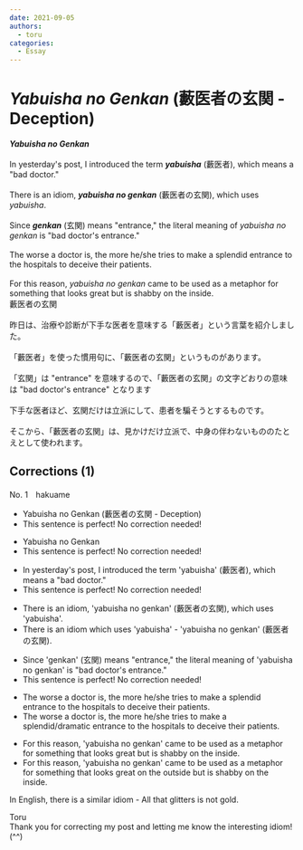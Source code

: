```yaml
---
date: 2021-09-05
authors:
  - toru
categories:
  - Essay
---
```


<h1 id="subject_show"><strong><em>Yabuisha no Genkan</strong></em> (藪医者の玄関 - Deception)</h1>
<div class="date" hidden>Sep 5, 2021 10:00</div>
<div id="post"><div id="body_show_ori">
<strong><em>Yabuisha no Genkan</strong></em><br/><br/>In yesterday's post, I introduced the term <strong><em>yabuisha</em></strong> (藪医者), which means a "bad doctor."<br/><br/>There is an idiom, <strong><em>yabuisha no genkan</em></strong> (藪医者の玄関), which uses <em>yabuisha</em>.<br/><br/>Since <strong><em>genkan</em></strong> (玄関) means "entrance," the literal meaning of <em>yabuisha no genkan</em> is "bad doctor's entrance."<br/><br/>The worse a doctor is, the more he/she tries to make a splendid entrance to the hospitals to deceive their patients.<br/><br/>For this reason, <em>yabuisha no genkan</em> came to be used as a metaphor for something that looks great but is shabby on the inside.
</div></div>

<!-- more -->

<div id="post_ja"><div id="body_show_mo">
藪医者の玄関<br/><br/>昨日は、治療や診断が下手な医者を意味する「藪医者」という言葉を紹介しました。<br/><br/>「藪医者」を使った慣用句に、「藪医者の玄関」というものがあります。<br/><br/>「玄関」は "entrance" を意味するので、「藪医者の玄関」の文字どおりの意味は "bad doctor's entrance" となります<br/><br/>下手な医者ほど、玄関だけは立派にして、患者を騙そうとするものです。<br/><br/>そこから、「藪医者の玄関」は、見かけだけ立派で、中身の伴わないもののたとえとして使われます。
</div></div>

## Corrections (1)
<div id="block"><div class="first_name"> No. 1　<span class="just_name">hakuame</span></div><div id="block2">
<ul class="correction_field">
<li class="incorrect">Yabuisha no Genkan (藪医者の玄関 - Deception)</li>
<li class="corrected perfect">This sentence is perfect! No correction needed!</li>
</ul>
<ul class="correction_field">
<li class="incorrect">Yabuisha no Genkan</li>
<li class="corrected perfect">This sentence is perfect! No correction needed!</li>
</ul>
<ul class="correction_field">
<li class="incorrect">In yesterday's post, I introduced the term 'yabuisha' (藪医者), which means a "bad doctor."</li>
<li class="corrected perfect">This sentence is perfect! No correction needed!</li>
</ul>
<ul class="correction_field">
<li class="incorrect">There is an idiom, 'yabuisha no genkan' (藪医者の玄関), which uses 'yabuisha'.</li>
<li class="corrected correct">
There is an idiom which uses 'yabuisha' - 'yabuisha no genkan' (藪医者の玄関).
</li>
</ul>
<ul class="correction_field">
<li class="incorrect">Since 'genkan' (玄関) means "entrance," the literal meaning of 'yabuisha no genkan' is "bad doctor's entrance."</li>
<li class="corrected perfect">This sentence is perfect! No correction needed!</li>
</ul>
<ul class="correction_field">
<li class="incorrect">The worse a doctor is, the more he/she tries to make a splendid entrance to the hospitals to deceive their patients.</li>
<li class="corrected correct">
The worse a doctor is, the more he/she tries to make a splendid/dramatic entrance to the hospitals to deceive their patients.
</li>
</ul>
<ul class="correction_field">
<li class="incorrect">For this reason, 'yabuisha no genkan' came to be used as a metaphor for something that looks great but is shabby on the inside.</li>
<li class="corrected correct">
For this reason, 'yabuisha no genkan' came to be used as a metaphor for something that looks great on the outside but is shabby on the inside.
</li>
</ul>
<p class="comment_small">
 In English, there is a similar idiom - All that glitters is not gold.
</p>

</div><div class="name"><span class="just_name">Toru</span><br>
Thank you for correcting my post and letting me know the interesting idiom! (^^)
</div>
</div>
